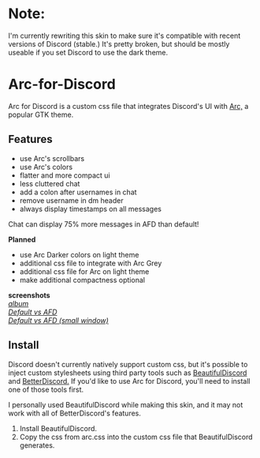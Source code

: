 # Note:

I'm currently rewriting this skin to make sure it's compatible with recent versions of Discord (stable.) It's pretty broken, but should be mostly useable if you set Discord to use the dark theme.

# Arc-for-Discord

Arc for Discord is a custom css file that integrates Discord's UI with [Arc,](https://github.com/horst3180/Arc-theme) a popular GTK theme.

## Features

- use Arc's scrollbars
- use Arc's colors
- flatter and more compact ui
- less cluttered chat
- add a colon after usernames in chat
- remove username in dm header
- always display timestamps on all messages

Chat can display 75% more messages in AFD than default!

**Planned**

- use Arc Darker colors on light theme
- additional css file to integrate with Arc Grey
- additional css file for Arc on light theme
- make additional compactness optional

**screenshots**  
[*album*](https://imgur.com/a/Vo8j4)  
[*Default vs AFD*](https://i.imgur.com/YRYbkKd.png)  
[*Default vs AFD (small window)*](https://i.imgur.com/PGEVOX0.png)

## Install

Discord doesn't currently natively support custom css, but it's possible to inject custom stylesheets using third party tools such as [BeautifulDiscord](https://github.com/leovoel/BeautifulDiscord) and [BetterDiscord.](https://github.com/jiiks/betterdiscordapp) If you'd like to use Arc for Discord, you'll need to install one of those tools first.

I personally used BeautifulDiscord while making this skin, and it may not work with all of BetterDiscord's features.

1. Install BeautifulDiscord.
2. Copy the css from arc.css into the custom css file that BeautifulDiscord generates.
